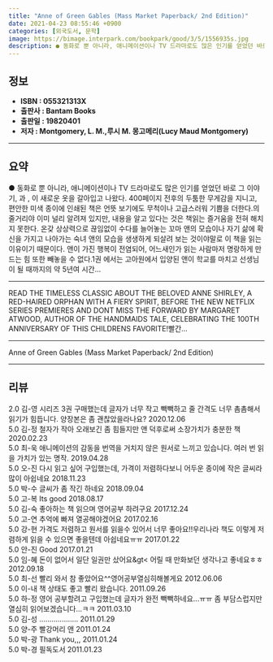 ```yaml
---
title: "Anne of Green Gables (Mass Market Paperback/ 2nd Edition)"
date: 2021-04-23 08:55:46 +0900
categories: [외국도서, 문학]
image: https://bimage.interpark.com/bookpark/good/3/5/1556935s.jpg
description: ● 동화로 뿐 아니라, 애니메이션이나 TV 드라마로도 많은 인기를 얻었던 바로 그 이야기, 과 , 이 새로운 옷을 갈아입고 나왔다. 400페이지 전후의 두툼한 무게감을 지니고, 편안한 미색 종이에 인쇄된 책은 언뜻 보기에도 무척이나 고급스러워 기쁨을 더한다.의 줄거리야 이미 널리 알려
---
```


## **정보**

- **ISBN : 055321313X**
- **출판사 : Bantam Books**
- **출판일 : 19820401**
- **저자 : Montgomery, L. M.,루시 M. 몽고메리(Lucy Maud Montgomery)**

------



## **요약**

●  동화로 뿐 아니라, 애니메이션이나 TV 드라마로도 많은 인기를 얻었던 바로 그 이야기, 과 , 이 새로운 옷을 갈아입고 나왔다. 400페이지 전후의 두툼한 무게감을 지니고, 편안한 미색 종이에 인쇄된 책은 언뜻 보기에도 무척이나 고급스러워 기쁨을 더한다.의 줄거리야 이미 널리 알려져 있지만, 내용을 알고 있다는 것은 책읽는 즐거움을 전혀 해치지 못한다. 온갖 상상력으로 끊임없이 수다를 늘어놓는 꼬마 앤의 모습이나 자기 삶에 확신을 가지고 나아가는 숙녀 앤의 모습을 생생하게 되살려 보는 것이야말로 이 책을 읽는 이유이기 때문이다. 앤이 가진 행복이 전염되어, 어느새인가 읽는 사람마저 명랑하게 만드는 힘 또한 빼놓을 수 없다.1권 에서는 고아원에서 입양된 앤이 학교를 마치고 선생님이 될 때까지의 약 5년여 시간...

------

READ THE TIMELESS CLASSIC ABOUT THE BELOVED ANNE SHIRLEY, A RED-HAIRED ORPHAN WITH A FIERY SPIRIT, BEFORE THE NEW NETFLIX SERIES PREMIERES AND DONT MISS THE FORWARD BY MARGARET ATWOOD, AUTHOR OF THE HANDMAIDS TALE, CELEBRATING THE 100TH ANNIVERSARY OF THIS CHILDRENS FAVORITE!빨간... 

------


Anne of Green Gables (Mass Market Paperback/ 2nd Edition) 

------


## **리뷰** 

2.0 김-영 시리즈 3권 구매했는데 글자가 너무 작고 빽빽하고 줄 간격도 너무 촘촘해서 읽기가 힘듭니다. 양장본은 좀 괜찮았을라나요?  2020.12.06 <br/>5.0 김-정 철자가 작아 오래보긴 좀 힘들지만 앤 덕후로써 소장가치가 충분한 책 2020.02.23 <br/>5.0 최-욱 애니메이션의 감동을 번역을 거치지 않은 원서로 느끼고 있습니다. 여러 번 읽을 가치가 있는 명작. 2019.04.28 <br/>5.0 오-진 다시 읽고 싶어 구입했는데, 가격이 저렴하다보니 어두운 종이에 작은 글씨라 많이 아쉽네요  2018.11.23 <br/>5.0 박-수 글씨가 좀 작긴 하네요 2018.09.04 <br/>5.0 고-복 Its good 2018.08.17 <br/>5.0 김-숙 좋아하는 책 읽으며 영어공부 하려구요 2017.12.24 <br/>5.0 고-연 추억에 빠져 열공해야겠어요 2017.02.16 <br/>5.0 강-현 가격도 저렴하고 원서를 읽을수 있어서 너무 좋아요!!우리나라 책도 이렇게 저렴하게 읽을 수 있으면 좋을텐데 아쉽네요ㅠㅠ 2017.01.22 <br/>5.0 안-진 Good  2017.01.21 <br/>5.0 임-혜 돈이 없어서 일단 일권만 샀어요&gt&lt; 어릴 때 만화보던 생각나고 좋네요ㅎㅎ 2012.09.18 <br/>5.0 최-선 빨리 와서 참 좋았어요^^영어공부열심히해볼게요 2012.06.06 <br/>5.0 이-내 책 상태도 좋고 빨리 왔습니다. 2011.09.26 <br/>5.0 하-정 영어 공부할려고 구입했는데 글자가 완전 빽빽하네요...ㅠㅠ 좀 부담스럽지만 열심히 읽어보겠습니다...ㅋㅋ 2011.03.10 <br/>5.0 김-성 ................... 2011.01.29 <br/>5.0 양-주 빨강머리 앤 2011.01.24 <br/>5.0 박-광 Thank you,,, 2011.01.24 <br/>5.0 박-경 필독도서 2011.01.23 <br/>